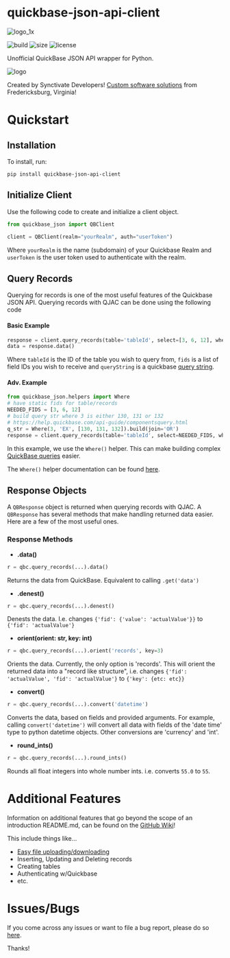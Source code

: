 # quickbase-json-api-client

![logo_1x](https://user-images.githubusercontent.com/38849824/158674431-03b257ec-fa17-49bd-ac35-8c94e95f28f3.png)

![build](https://img.shields.io/github/workflow/status/robswc/quickbase-json-api-client/Python%20application?style=for-the-badge)
![size](https://img.shields.io/github/languages/code-size/robswc/quickbase-json-api-client?style=for-the-badge)
![license](https://img.shields.io/github/license/robswc/quickbase-json-api-client?style=for-the-badge)

Unofficial QuickBase JSON API wrapper for Python.

![logo](https://static.wixstatic.com/media/cfcada_a6a0cb76e17144fb8da5f541581f3ae2~mv2.png/v1/fill/w_264,h_75,al_c,lg_1,q_85,enc_auto/xlarge-darkbg-logo.png)

Created by Synctivate Developers!  [Custom software solutions](https://www.synctivate.com/) from Fredericksburg, Virginia!

# Quickstart

## Installation
To install, run:

```shell
pip install quickbase-json-api-client
```

## Initialize Client
Use the following code to create and initialize a client object. 
```python
from quickbase_json import QBClient

client = QBClient(realm="yourRealm", auth="userToken")
```

Where `yourRealm` is the name (subdomain) of your Quickbase Realm and `userToken` is the user token used to authenticate
with the realm.

## Query Records
Querying for records is one of the most useful features of the Quickbase JSON API.  Querying records with QJAC can be done
using the following code

#### Basic Example

```python
response = client.query_records(table='tableId', select=[3, 6, 12], where='queryString')
data = response.data()
```

Where `tableId` is the ID of the table you wish to query from, `fids` is a list of field IDs you wish to receive and `queryString`
is a quickbase [query string](https://help.quickbase.com/api-guide/componentsquery.html).


#### Adv. Example

```python
from quickbase_json.helpers import Where
# have static fids for table/records
NEEDED_FIDS = [3, 6, 12]
# build query str where 3 is either 130, 131 or 132
# https://help.quickbase.com/api-guide/componentsquery.html
q_str = Where(3, 'EX', [130, 131, 132]).build(join='OR') 
response = client.query_records(table='tableId', select=NEEDED_FIDS, where=q_str)
```

In this example, we use the `Where()` helper.  This can make building complex [QuickBase queries](https://help.quickbase.com/api-guide/componentsquery.html) easier.

The `Where()` helper documentation can be found [here](!https://github.com/robswc/quickbase-json-api-client/wiki/Helper:-Where).


## Response Objects

A `QBResponse` object is returned when querying records with QJAC.  A `QBResponse` has several methods that make
handling returned data easier.  Here are a few of the most useful ones.

### Response Methods

- **.data()**

```python
r = qbc.query_records(...).data()
```

Returns the data from QuickBase.  Equivalent to calling `.get('data')` 

- **.denest()**

```python
r = qbc.query_records(...).denest()
```

Denests the data.  I.e. changes `{'fid': {'value': 'actualValue'}}` to `{'fid': 'actualValue'}`

- **orient(orient: str, key: int)**

```python
r = qbc.query_records(...).orient('records', key=3)
```

Orients the data.  Currently, the only option is 'records'.  This will orient the returned data into a "record like structure", i.e. changes
`{'fid': 'actualValue', 'fid': 'actualValue'}` to `{'key': {etc: etc}}`

- **convert()**


```python
r = qbc.query_records(...).convert('datetime')
```

Converts the data, based on fields and provided arguments.  For example, calling `convert('datetime')` will convert all data with fields
of the 'date time' type to python datetime objects.  Other conversions are 'currency' and 'int'.

- **round_ints()**


```python
r = qbc.query_records(...).round_ints()
```


Rounds all float integers into whole number ints.  i.e. converts `55.0` to `55`.

# Additional Features

Information on additional features that go beyond the scope of an introduction README.md, can be found on the [GitHub Wiki](https://github.com/robswc/quickbase-json-api-client/wiki)!

This include things like...

- [Easy file uploading/downloading](https://github.com/robswc/quickbase-json-api-client/wiki/FileUpload)
- Inserting, Updating and Deleting records
- Creating tables
- Authenticating w/Quickbase
- etc.

# Issues/Bugs

If you come across any issues or want to file a bug report, please do so [here](https://github.com/robswc/quickbase-json-api-client/issues).

Thanks!
